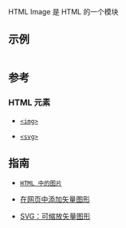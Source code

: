 HTML Image 是 HTML 的一个模块

## 示例

```

```

## 参考

### HTML 元素

- [`<img>`](https://developer.mozilla.org/zh-CN/docs/Web/HTML/Element/img)

- [`<svg>`](https://developer.mozilla.org/zh-CN/docs/Web/SVG/Element/svg)

## 指南

- [`HTML 中的图片`](https://developer.mozilla.org/zh-CN/docs/Learn/HTML/Multimedia_and_embedding/Images_in_HTML)

- [在网页中添加矢量图形](https://developer.mozilla.org/zh-CN/docs/Learn/HTML/Multimedia_and_embedding/Adding_vector_graphics_to_the_Web)

- [SVG：可缩放矢量图形](https://developer.mozilla.org/zh-CN/docs/Web/SVG)
